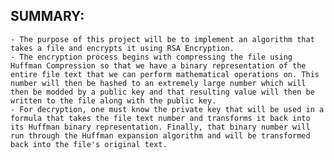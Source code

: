 SUMMARY:
--------
	- The purpose of this project will be to implement an algorithm that takes a file and encrypts it using RSA Encryption.
	- The encryption process begins with compressing the file using Huffman Compression so that we have a binary representation of the entire file text that we can perform mathematical operations on. This number will then be hashed to an extremely large number which will then be modded by a public key and that resulting value will then be written to the file along with the public key.
	- For decryption, one must know the private key that will be used in a formula that takes the file text number and transforms it back into its Huffman binary representation. Finally, that binary number will run through the Huffman expansion algorithm and will be transformed back into the file's original text.
